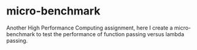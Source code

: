 # micro-benchmark
Another High Performance Computing assignment, here I create a micro-benchmark to test the performance of function passing versus lambda passing.
